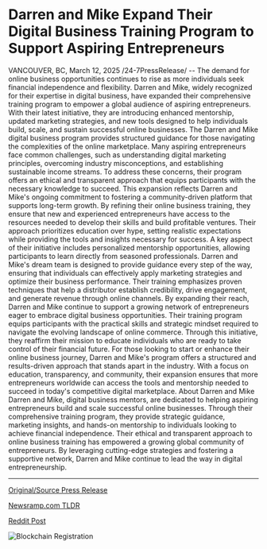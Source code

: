 # Darren and Mike Expand Their Digital Business Training Program to Support Aspiring Entrepreneurs

VANCOUVER, BC, March 12, 2025 /24-7PressRelease/ -- The demand for online business opportunities continues to rise as more individuals seek financial independence and flexibility. Darren and Mike, widely recognized for their expertise in digital business, have expanded their comprehensive training program to empower a global audience of aspiring entrepreneurs. With their latest initiative, they are introducing enhanced mentorship, updated marketing strategies, and new tools designed to help individuals build, scale, and sustain successful online businesses.  The Darren and Mike digital business program provides structured guidance for those navigating the complexities of the online marketplace. Many aspiring entrepreneurs face common challenges, such as understanding digital marketing principles, overcoming industry misconceptions, and establishing sustainable income streams. To address these concerns, their program offers an ethical and transparent approach that equips participants with the necessary knowledge to succeed.  This expansion reflects Darren and Mike's ongoing commitment to fostering a community-driven platform that supports long-term growth. By refining their online business training, they ensure that new and experienced entrepreneurs have access to the resources needed to develop their skills and build profitable ventures. Their approach prioritizes education over hype, setting realistic expectations while providing the tools and insights necessary for success.  A key aspect of their initiative includes personalized mentorship opportunities, allowing participants to learn directly from seasoned professionals. Darren and Mike's dream team is designed to provide guidance every step of the way, ensuring that individuals can effectively apply marketing strategies and optimize their business performance. Their training emphasizes proven techniques that help a distributor establish credibility, drive engagement, and generate revenue through online channels.  By expanding their reach, Darren and Mike continue to support a growing network of entrepreneurs eager to embrace digital business opportunities. Their training program equips participants with the practical skills and strategic mindset required to navigate the evolving landscape of online commerce. Through this initiative, they reaffirm their mission to educate individuals who are ready to take control of their financial future.  For those looking to start or enhance their online business journey, Darren and Mike's program offers a structured and results-driven approach that stands apart in the industry. With a focus on education, transparency, and community, their expansion ensures that more entrepreneurs worldwide can access the tools and mentorship needed to succeed in today's competitive digital marketplace.  About Darren and Mike  Darren and Mike, digital business mentors, are dedicated to helping aspiring entrepreneurs build and scale successful online businesses. Through their comprehensive training program, they provide strategic guidance, marketing insights, and hands-on mentorship to individuals looking to achieve financial independence. Their ethical and transparent approach to online business training has empowered a growing global community of entrepreneurs. By leveraging cutting-edge strategies and fostering a supportive network, Darren and Mike continue to lead the way in digital entrepreneurship. 

---

[Original/Source Press Release](https://www.24-7pressrelease.com/press-release/520502/darren-and-mike-expand-their-digital-business-training-program-to-support-aspiring-entrepreneurs)
                    

[Newsramp.com TLDR](https://newsramp.com/curated-news/darren-and-mike-expand-training-program-for-aspiring-entrepreneurs/87ee299771723d2ad7d8d6fe7d3b3318) 

 



[Reddit Post](https://www.reddit.com/r/MarketingNewsramp/comments/1j9eb9t/darren_and_mike_expand_training_program_for/) 



![Blockchain Registration](https://cdn.newsramp.app/24-7PressRelease/qrcode/253/12/pend_0QV.webp)